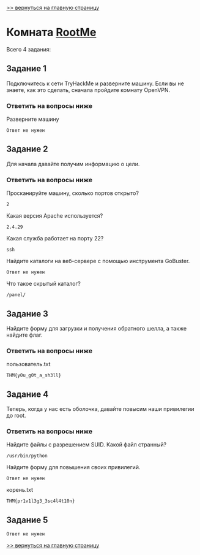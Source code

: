 [>> вернуться на главную страницу](https://github.com/BEPb/tryhackme/blob/master/README.md)

# Комната [RootMe](https://tryhackme.com/r/room/rrootme) 

Всего 4 задания:
## Задание 1
Подключитесь к сети TryHackMe и разверните машину. Если вы не знаете, как это сделать, сначала пройдите комнату OpenVPN.

### Ответить на вопросы ниже
Разверните машину
```commandline
Ответ не нужен
```

## Задание 2
Для начала давайте получим информацию о цели.

### Ответить на вопросы ниже
Просканируйте машину, сколько портов открыто?

```commandline
2
```
Какая версия Apache используется?

```commandline
2.4.29
```
Какая служба работает на порту 22?

```commandline
ssh
```
Найдите каталоги на веб-сервере с помощью инструмента GoBuster.
```commandline
Ответ не нужен
```
Что такое скрытый каталог?

```commandline
/panel/
```

## Задание 3
Найдите форму для загрузки и получения обратного шелла, а также найдите флаг.

### Ответить на вопросы ниже
пользователь.txt

```commandline
THM{y0u_g0t_a_sh3ll}
```

## Задание 4
Теперь, когда у нас есть оболочка, давайте повысим наши привилегии до root.
### Ответить на вопросы ниже
Найдите файлы с разрешением SUID. Какой файл странный?

```commandline
/usr/bin/python
```
Найдите форму для повышения своих привилегий.
```commandline
Ответ не нужен
```
корень.txt
```commandline
THM{pr1v1l3g3_3sc4l4t10n}
```

## Задание 5

```commandline
Ответ не нужен
```

[>> вернуться на главную страницу](https://github.com/BEPb/tryhackme/blob/master/README.md)